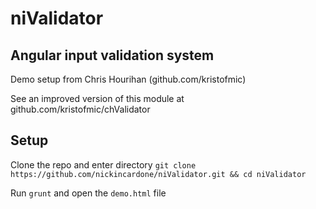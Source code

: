 # niValidator

## Angular input validation system

Demo setup from Chris Hourihan (github.com/kristofmic)

See an improved version of this module at github.com/kristofmic/chValidator

## Setup

Clone the repo and enter directory
`git clone https://github.com/nickincardone/niValidator.git && cd niValidator`

Run `grunt` and open the `demo.html` file 
